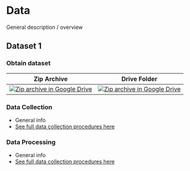 # Data

General description / overview

## Dataset 1


### Obtain dataset

| Zip Archive   | Drive Folder  |
| :-------------: |:-------------:|
|  [![Zip archive in Google Drive](https://icons.iconarchive.com/icons/pelfusion/flat-file-type/32/zip-icon.png)](https://drive.google.com/)     |  [![Zip archive in Google Drive](https://icons.iconarchive.com/icons/marcus-roberto/google-play/32/Google-Drive-icon.png)](https://drive.google.com/) |

### Data Collection

- General info
- [See full data collection procedures here](https://github.com/alahnala/research-template/tree/master/Data-Collection#procedures-for-collecting-dataset-1)

### Data Processing

- General info
- [See full data collection procedures here](https://github.com/alahnala/research-template/tree/master/Data-Processing#procedures-for-processing-dataset-1)
